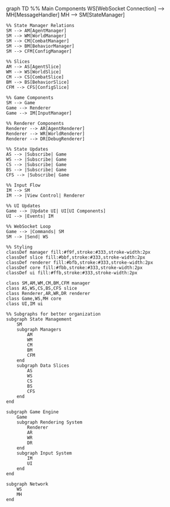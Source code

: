 graph TD
    %% Main Components
    WS[WebSocket Connection] --> MH[MessageHandler]
    MH --> SM[StateManager]
    
    %% State Manager Relations
    SM --> AM[AgentManager]
    SM --> WM[WorldManager]
    SM --> CM[CombatManager]
    SM --> BM[BehaviorManager]
    SM --> CFM[ConfigManager]
    
    %% Slices
    AM --> AS[AgentSlice]
    WM --> WS[WorldSlice]
    CM --> CS[CombatSlice]
    BM --> BS[BehaviorSlice]
    CFM --> CFS[ConfigSlice]
    
    %% Game Components
    SM --> Game
    Game --> Renderer
    Game --> IM[InputManager]
    
    %% Renderer Components
    Renderer --> AR[AgentRenderer]
    Renderer --> WR[WorldRenderer]
    Renderer --> DR[DebugRenderer]
    
    %% State Updates
    AS --> |Subscribe| Game
    WS --> |Subscribe| Game
    CS --> |Subscribe| Game
    BS --> |Subscribe| Game
    CFS --> |Subscribe| Game
    
    %% Input Flow
    IM --> SM
    IM --> |View Control| Renderer
    
    %% UI Updates
    Game --> |Update UI| UI[UI Components]
    UI --> |Events| IM
    
    %% WebSocket Loop
    Game --> |Commands| SM
    SM --> |Send| WS
    
    %% Styling
    classDef manager fill:#f9f,stroke:#333,stroke-width:2px
    classDef slice fill:#bbf,stroke:#333,stroke-width:2px
    classDef renderer fill:#bfb,stroke:#333,stroke-width:2px
    classDef core fill:#fbb,stroke:#333,stroke-width:2px
    classDef ui fill:#ffb,stroke:#333,stroke-width:2px
    
    class SM,AM,WM,CM,BM,CFM manager
    class AS,WS,CS,BS,CFS slice
    class Renderer,AR,WR,DR renderer
    class Game,WS,MH core
    class UI,IM ui

    %% Subgraphs for better organization
    subgraph State Management
        SM
        subgraph Managers
            AM
            WM
            CM
            BM
            CFM
        end
        subgraph Data Slices
            AS
            WS
            CS
            BS
            CFS
        end
    end
    
    subgraph Game Engine
        Game
        subgraph Rendering System
            Renderer
            AR
            WR
            DR
        end
        subgraph Input System
            IM
            UI
        end
    end
    
    subgraph Network
        WS
        MH
    end